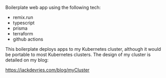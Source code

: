 Boilerplate web app using the following tech:

- remix.run
- typescript
- prisma
- terraform
- github actions

This boilerplate deploys apps to my Kubernetes cluster, although it would be
portable to most Kubernetes clusters. The design of my cluster is detailed on
my blog:

https://jackdevries.com/blog/myCluster
